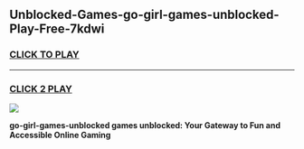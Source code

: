 
## Unblocked-Games-go-girl-games-unblocked-Play-Free-7kdwi
<h3>
<a href="https://premium76.site?title=go-girl-games-unblocked&ref=10A">CLICK TO PLAY</a></h3>
<hr>

<h3>
<a href="https://premium76.site?title=go-girl-games-unblocked&ref=10A">CLICK 2 PLAY</a>
  
</h3>

<a href="https://premium76.site?title=go-girl-games-unblocked&ref=10A"><img src="https://clearcache.store/games.png"></a>


**go-girl-games-unblocked games unblocked: Your Gateway to Fun and Accessible Online Gaming**
